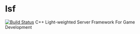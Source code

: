 lsf
===
[![Build Status](https://travis-ci.org/leoxk/lsf.svg?branch=master)](https://travis-ci.org/leoxk/lsf)
C++ Light-weighted Server Framework For Game Development
